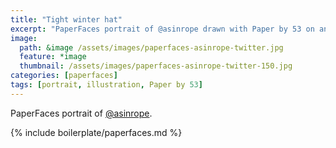 ```yaml
---
title: "Tight winter hat"
excerpt: "PaperFaces portrait of @asinrope drawn with Paper by 53 on an iPad."
image: 
  path: &image /assets/images/paperfaces-asinrope-twitter.jpg 
  feature: *image
  thumbnail: /assets/images/paperfaces-asinrope-twitter-150.jpg
categories: [paperfaces]
tags: [portrait, illustration, Paper by 53]
---
```


PaperFaces portrait of [@asinrope](https://twitter.com/asinrope).

{% include boilerplate/paperfaces.md %}
